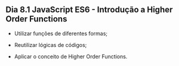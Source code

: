 ## Dia 8.1 JavaScript ES6 - Introdução a Higher Order Functions

 - Utilizar funções de diferentes formas;

 - Reutilizar lógicas de códigos;

 - Aplicar o conceito de Higher Order Functions.